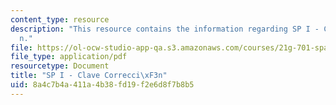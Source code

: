 ```yaml
---
content_type: resource
description: "This resource contains the information regarding SP I - Clave Correcci\xF3\
  n."
file: https://ol-ocw-studio-app-qa.s3.amazonaws.com/courses/21g-701-spanish-i-fall-2003/8a4c7b4a411a4b38fd19f2e6d8f7b8b5_MIT21G_701F03_corrkey.pdf
file_type: application/pdf
resourcetype: Document
title: "SP I - Clave Correcci\xF3n"
uid: 8a4c7b4a-411a-4b38-fd19-f2e6d8f7b8b5
---
```

